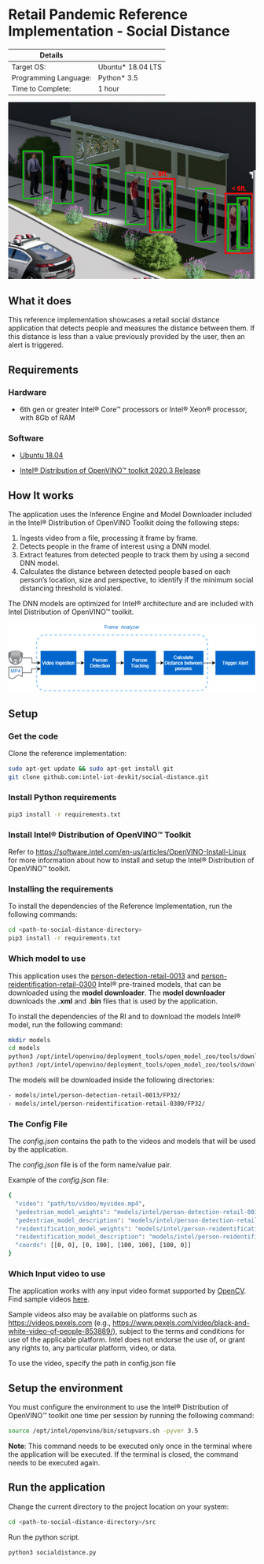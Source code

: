 # Retail Pandemic Reference Implementation - Social Distance

| Details               |              |
|-----------------------|---------------|
| Target OS:            |  Ubuntu\* 18.04 LTS   |
| Programming Language: |  Python* 3.5 |
| Time to Complete:     |  1 hour     |

![socialdistance](./doc/images/social-distance.png)

## What it does

This reference implementation showcases a retail social distance application that detects people and measures the distance between them. If this distance is less than a value previously provided by the user, then an alert is triggered.

## Requirements

### Hardware

* 6th gen or greater Intel® Core™ processors or Intel® Xeon® processor, with 8Gb of RAM

### Software

* [Ubuntu 18.04](http://releases.ubuntu.com/18.04/)

* [Intel® Distribution of OpenVINO™ toolkit 2020.3 Release](https://software.intel.com/content/www/us/en/develop/tools/openvino-toolkit.html)

## How It works

The application uses the Inference Engine and Model Downloader included in the Intel® Distribution of OpenVINO Toolkit doing the following steps:

1. Ingests video from a file, processing it frame by frame.
2. Detects people in the frame of interest using a DNN model.
3. Extract features from detected people to track them by using a second DNN model.
4. Calculates the distance between detected people based on each person’s location, size and perspective, to identify if the minimum social distancing threshold is violated.

The DNN models are optimized for Intel® architecture and are included with Intel Distribution of OpenVINO™ toolkit.

![architecture image](./doc/images/social-distance-flow.png)

## Setup

### Get the code

Clone the reference implementation:

```bash
sudo apt-get update && sudo apt-get install git
git clone github.com:intel-iot-devkit/social-distance.git
```

### Install Python requirements

```bash
pip3 install -r requirements.txt
```

### Install Intel® Distribution of OpenVINO™ Toolkit

Refer to https://software.intel.com/en-us/articles/OpenVINO-Install-Linux for more information about how to install and setup the Intel® Distribution of OpenVINO™ toolkit.

### Installing the requirements

To install the dependencies of the Reference Implementation, run the following commands:

```bash
cd <path-to-social-distance-directory>
pip3 install -r requirements.txt
```

### Which model to use

This application uses the [person-detection-retail-0013](https://docs.openvinotoolkit.org/2020.3/_models_intel_person_detection_retail_0013_description_person_detection_retail_0013.html) and [person-reidentification-retail-0300](https://docs.openvinotoolkit.org/2020.3/_models_intel_person_reidentification_retail_0300_description_person_reidentification_retail_0300.html) Intel® pre-trained models, that can be downloaded using the **model downloader**. The **model downloader** downloads the __.xml__ and __.bin__ files that is used by the application.

To install the dependencies of the RI and to download the models Intel® model, run the following command:

```bash
mkdir models
cd models
python3 /opt/intel/openvino/deployment_tools/open_model_zoo/tools/downloader/downloader.py --name person-detection-retail-0013 --precisions FP32
python3 /opt/intel/openvino/deployment_tools/open_model_zoo/tools/downloader/downloader.py --name person-reidentification-retail-0300 --precisions FP32
```

The models will be downloaded inside the following directories:

```bash
- models/intel/person-detection-retail-0013/FP32/
- models/intel/person-reidentification-retail-0300/FP32/
```

### The Config File

The _config.json_ contains the path to the videos and models that will be used by the application.

The _config.json_ file is of the form name/value pair.

Example of the _config.json_ file:

```bash
{
  "video": "path/to/video/myvideo.mp4",
  "pedestrian_model_weights": "models/intel/person-detection-retail-0013/FP32/person-detection-retail-0013.bin",
  "pedestrian_model_description": "models/intel/person-detection-retail-0013/FP32/person-detection-retail-0013.xml",
  "reidentification_model_weights": "models/intel/person-reidentification-retail-0300/FP32/person-reidentification-retail-0300.bin",
  "reidentification_model_description": "models/intel/person-reidentification-retail-0300/FP32/person-reidentification-retail-0300.xml",
  "coords": [[0, 0], [0, 100], [100, 100], [100, 0]]
}
```

### Which Input video to use

The application works with any input video format supported by [OpenCV](https://opencv.org/). Find sample videos [here](https://github.com/intel-iot-devkit/sample-videos/).  

Sample videos also may be available on platforms such as https://videos.pexels.com (e.g., https://www.pexels.com/video/black-and-white-video-of-people-853889/), subject to the terms and conditions for use of the applicable platform. Intel does not endorse the use of, or grant any rights to, any particular platform, video, or data.

To use the video, specify the path in config.json file

## Setup the environment

You must configure the environment to use the Intel® Distribution of OpenVINO™ toolkit one time per session by running the following command:

```bash
source /opt/intel/openvino/bin/setupvars.sh -pyver 3.5
```

__Note__: This command needs to be executed only once in the terminal where the application will be executed. If the terminal is closed, the command needs to be executed again.

## Run the application

Change the current directory to the project location on your system:

```bash
cd <path-to-social-distance-directory>/src
```

Run the python script.

```bash
python3 socialdistance.py
```